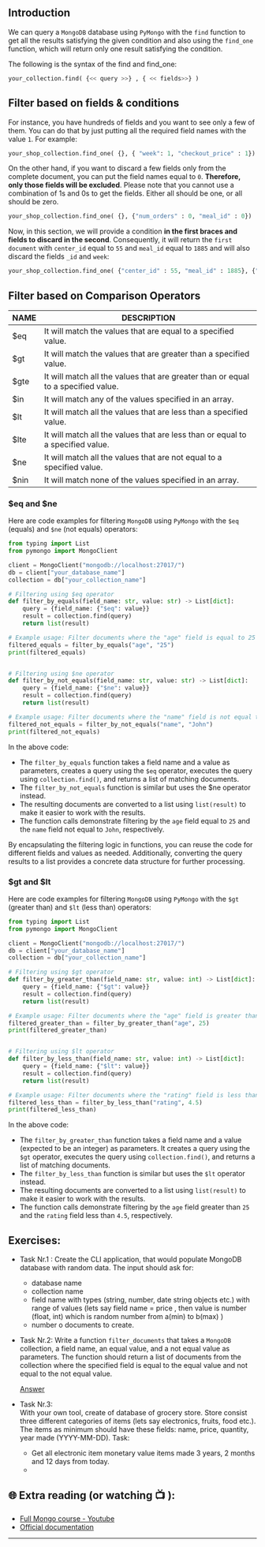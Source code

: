 ## Introduction
We can query a `MongoDB` database using `PyMongo` with the `find` function to get all the results satisfying the given condition and also using the `find_one` function, which will return only one result satisfying the condition.

The following is the syntax of the find and find_one:

```python
your_collection.find( {<< query >>} , { << fields>>} )
```

## Filter based on fields & conditions

For instance, you have hundreds of fields and you want to see only a few of them. You can do that by just putting all the required field names with the value `1`. For example:

```python
your_shop_collection.find_one( {}, { "week": 1, "checkout_price" : 1})
```

On the other hand, if you want to discard a few fields only from the complete document, you can put the field names equal to `0`. **Therefore, only those fields will be excluded**. Please note that you cannot use a combination of 1s and 0s to get the fields. Either all should be one, or all should be zero.

```python
your_shop_collection.find_one( {}, {"num_orders" : 0, "meal_id" : 0})
```

Now, in this section, we will provide a condition **in the first braces and fields to discard in the second**. Consequently, it will return the `first document` with `center_id` equal to `55` and `meal_id` equal to `1885` and will also discard the fields `_id` and `week`:

```python
your_shop_collection.find_one( {"center_id" : 55, "meal_id" : 1885}, {"_id" : 0, "week" : 0} )
```

## Filter based on Comparison Operators

<html><body>
<!--StartFragment-->

NAME | DESCRIPTION
-- | --
$eq | It will match the values that are equal to a specified value.
$gt | It will match the values that are greater than a specified value.
$gte | It will match all the values that are greater than or equal to a specified value.
$in | It will match any of the values specified in an array.
$lt | It will match all the values that are less than a specified value.
$lte | It will match all the values that are less than or equal to a specified value.
$ne | It will match all the values that are not equal to a specified value.
$nin | It will match none of the values specified in an array.

<!--EndFragment-->
</body>
</html>


### $eq and $ne

Here are code examples for filtering `MongoDB` using `PyMongo` with the `$eq` (equals) and `$ne` (not equals) operators:

```python
from typing import List
from pymongo import MongoClient

client = MongoClient("mongodb://localhost:27017/")
db = client["your_database_name"]
collection = db["your_collection_name"]

# Filtering using $eq operator
def filter_by_equals(field_name: str, value: str) -> List[dict]:
    query = {field_name: {"$eq": value}}
    result = collection.find(query)
    return list(result)

# Example usage: Filter documents where the "age" field is equal to 25
filtered_equals = filter_by_equals("age", "25")
print(filtered_equals)


# Filtering using $ne operator
def filter_by_not_equals(field_name: str, value: str) -> List[dict]:
    query = {field_name: {"$ne": value}}
    result = collection.find(query)
    return list(result)

# Example usage: Filter documents where the "name" field is not equal to "John"
filtered_not_equals = filter_by_not_equals("name", "John")
print(filtered_not_equals)

```
In the above code:

- The `filter_by_equals` function takes a field name and a value as parameters, creates a query using the `$eq` operator, executes the query using 
  `collection.find()`, and returns a list of matching documents.
- The `filter_by_not_equals` function is similar but uses the $ne operator instead.
- The resulting documents are converted to a list using `list(result)` to make it easier to work with the results.
- The function calls demonstrate filtering by the `age` field equal to `25` and the `name` field not equal to `John`, respectively.

By encapsulating the filtering logic in functions, you can reuse the code for different fields and values as needed. Additionally, converting the query results to a list provides a concrete data structure for further processing.

### $gt and $lt
Here are code examples for filtering `MongoDB` using `PyMongo` with the `$gt` (greater than) and `$lt` (less than) operators:

```python
from typing import List
from pymongo import MongoClient

client = MongoClient("mongodb://localhost:27017/")
db = client["your_database_name"]
collection = db["your_collection_name"]

# Filtering using $gt operator
def filter_by_greater_than(field_name: str, value: int) -> List[dict]:
    query = {field_name: {"$gt": value}}
    result = collection.find(query)
    return list(result)

# Example usage: Filter documents where the "age" field is greater than 25
filtered_greater_than = filter_by_greater_than("age", 25)
print(filtered_greater_than)


# Filtering using $lt operator
def filter_by_less_than(field_name: str, value: int) -> List[dict]:
    query = {field_name: {"$lt": value}}
    result = collection.find(query)
    return list(result)

# Example usage: Filter documents where the "rating" field is less than 4.5
filtered_less_than = filter_by_less_than("rating", 4.5)
print(filtered_less_than)

```

In the above code:

- The `filter_by_greater_than` function takes a field name and a value (expected to be an integer) as parameters. It creates a query using the `$gt` 
  operator, executes the query using `collection.find()`, and returns a list of matching documents.
- The `filter_by_less_than` function is similar but uses the `$lt` operator instead.
- The resulting documents are converted to a list using `list(result)` to make it easier to work with the results.
- The function calls demonstrate filtering by the `age` field greater than `25` and the `rating` field less than `4.5`, respectively.



## Exercises: 

* Task Nr.1 :
  Create the CLI application, that would populate MongoDB database with random data. The input should ask for:
  - database name
  - collection name
  - field name with types (string, number, date string objects etc.) with range of values (lets say field name = price , then value is number (float, int) which is random number from a(min) to b(max) )
  - number o documents to create.

* Task Nr.2: 
  Write a function `filter_documents` that takes a `MongoDB` collection, a field name, an equal value, and a not equal value as parameters. The function 
  should return a list of documents from the collection where the specified field is equal to the equal value and not equal to the not equal value.

  [Answer](https://github.com/CodeAcademy-Online/python-new-material-level2/wiki/Z:-Exercise-answers.#mongo-db---lesson-3-quering-part1) 

* Task Nr.3:  
  With your own tool, create of database of grocery store. Store consist three different categories of items (lets say electronics, fruits, food etc.).
  The items as minimum should have these fields: name, price, quantity, year made (YYYY-MM-DD). 
  Task: 
   - Get all electronic item monetary value items made 3 years, 2 months and 12 days from today. 
   - 

## 🌐  Extra reading (or watching 📺 ):

* [Full Mongo course - Youtube](https://www.youtube.com/watch?v=c2M-rlkkT5o)
* [Official documentation](https://www.mongodb.com/docs/)
***